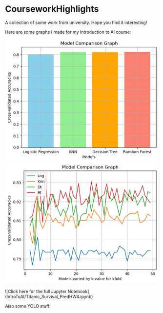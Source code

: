 # CourseworkHighlights
A collection of some work from university. Hope you find it interesting! 


Here are some graphs I made for my Introduction to AI course: 

![Screenshot1](IntroToAI/modelComp1.png)
![Screenshot2](IntroToAI/modelComp2.png)

![Click here for the full Jupyter Notebook] (IntroToAI/Titanic_Survival_PredHW4.ipynb)


Also some YOLO stuff: 
